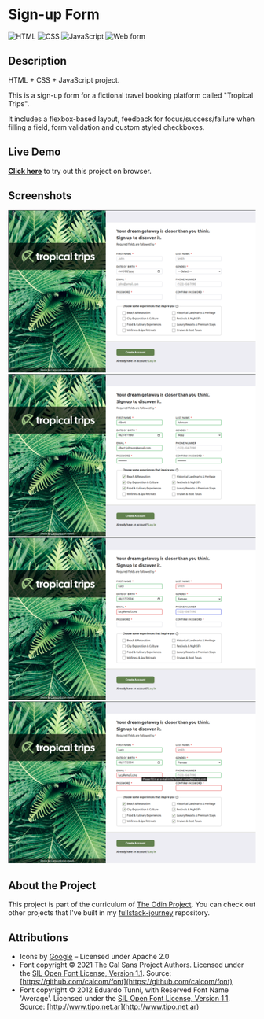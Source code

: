 # Sign-up Form

![HTML](https://img.shields.io/badge/HTML-E34F26?style=for-the-badge&logo=html5&logoColor=white)
![CSS](https://img.shields.io/badge/CSS-663399?style=for-the-badge&logo=css&logoColor=white)
![JavaScript](https://img.shields.io/badge/JavaScript-F7DF1E?style=for-the-badge&logo=javascript&logoColor=black)
![Web form](https://img.shields.io/badge/Web_Form-gray?style=for-the-badge&color=374c52)

## Description

HTML + CSS + JavaScript project.

This is a sign-up form for a fictional travel booking platform called "Tropical Trips".

It includes a flexbox-based layout, feedback for focus/success/failure when filling a field, form validation and custom styled checkboxes.

## Live Demo

**[Click here](https://pedroasb.github.io/sign-up-form/)** to try out this project on browser.

## Screenshots

![Screenshot 1](./screenshots/screenshot-1.png)
![Screenshot 2](./screenshots/screenshot-2.png)
![Screenshot 3](./screenshots/screenshot-3.png)
![Screenshot 4](./screenshots/screenshot-4.png)

## About the Project

This project is part of the curriculum of [The Odin Project](https://www.theodinproject.com/). You can check out other projects that I've built in my [fullstack-journey](https://github.com/PedroASB/fullstack-journey) repository.

## Attributions

- Icons by [Google](https://fonts.google.com/icons) – Licensed under Apache 2.0
- Font copyright © 2021 The Cal Sans Project Authors. Licensed under the [SIL Open Font License, Version 1.1](https://openfontlicense.org). Source: [https://github.com/calcom/font](https://github.com/calcom/font)
- Font copyright © 2012 Eduardo Tunni, with Reserved Font Name 'Average'. Licensed under the [SIL Open Font License, Version 1.1](https://openfontlicense.org). Source: [http://www.tipo.net.ar](http://www.tipo.net.ar)